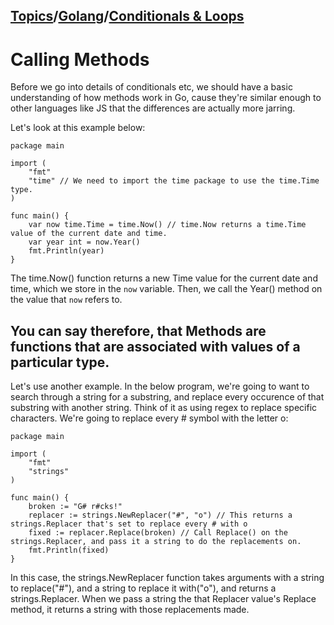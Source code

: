 ## [Topics](../../../topics.md)/[Golang](../index.md)/[Conditionals & Loops](./index.md)

# Calling Methods

Before we go into details of conditionals etc, we should have a basic understanding of how methods work in Go, cause they're similar enough to other languages like JS that the differences are actually more jarring.

Let's look at this example below:

```
package main

import (
    "fmt"
    "time" // We need to import the time package to use the time.Time type.
)

func main() {
    var now time.Time = time.Now() // time.Now returns a time.Time value of the current date and time.
    var year int = now.Year()
    fmt.Println(year)
}
```

The time.Now() function returns a new Time value for the current date and time, which we store in the `now` variable. Then, we call the Year() method on the value that `now` refers to.

## You can say therefore, that Methods are functions that are associated with values of a particular type.

Let's use another example. In the below program, we're going to want to search through a string for a substring, and replace every occurence of that substring with another string. Think of it as using regex to replace specific characters. We're going to replace every # symbol with the letter o:

```
package main

import (
    "fmt"
    "strings"
)

func main() {
    broken := "G# r#cks!"
    replacer := strings.NewReplacer("#", "o") // This returns a strings.Replacer that's set to replace every # with o
    fixed := replacer.Replace(broken) // Call Replace() on the strings.Replacer, and pass it a string to do the replacements on.
    fmt.Println(fixed)
}
```

In this case, the strings.NewReplacer function takes arguments with a string to replace("#"), and a string to replace it with("o"), and returns a strings.Replacer. When we pass a string the that Replacer value's Replace method, it returns a string with those replacements made.

